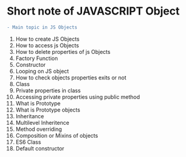 # Short note of JAVASCRIPT Object
```diff
- Main topic in JS Objects
```
1. How to create JS Objects
2. How to access js Objects
3. How to delete properties of js Objects
5. Factory Function
6. Constructor
7. Looping on JS object
8. How to check objects properties exits or not
9. Class
10. Private properties in class
11. Accessing private properties using public method
12. What is Prototype
13. What is Prototype objects
14. Inheritance 
15. Multilevel Inheritence
16. Method overriding
17. Composition or Mixins of objects
18. ES6 Class
19. Default constructor


